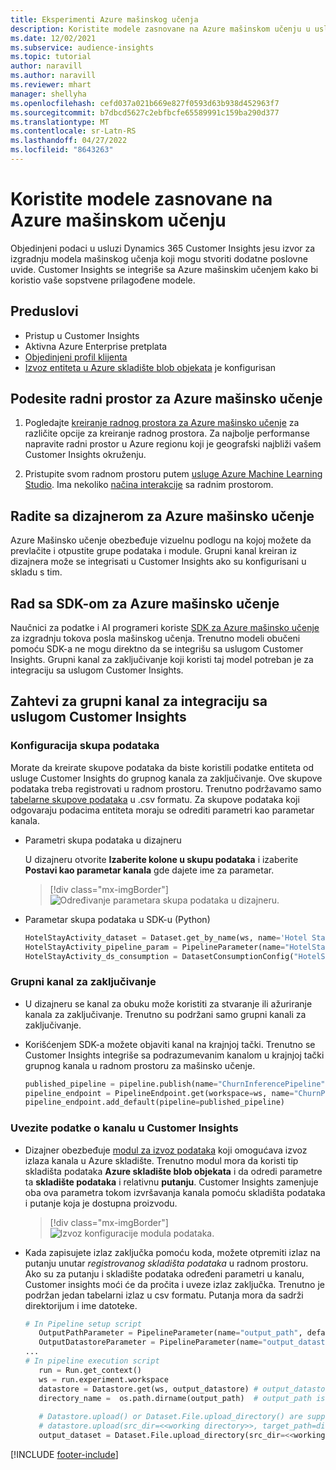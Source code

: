 ```yaml
---
title: Eksperimenti Azure mašinskog učenja
description: Koristite modele zasnovane na Azure mašinskom učenju u usluzi Dynamics 365 Customer Insights.
ms.date: 12/02/2021
ms.subservice: audience-insights
ms.topic: tutorial
author: naravill
ms.author: naravill
ms.reviewer: mhart
manager: shellyha
ms.openlocfilehash: cefd037a021b669e827f0593d63b938d452963f7
ms.sourcegitcommit: b7dbcd5627c2ebfbcfe65589991c159ba290d377
ms.translationtype: MT
ms.contentlocale: sr-Latn-RS
ms.lasthandoff: 04/27/2022
ms.locfileid: "8643263"
---
```

# <a name="use-azure-machine-learning-based-models"></a>Koristite modele zasnovane na Azure mašinskom učenju

Objedinjeni podaci u usluzi Dynamics 365 Customer Insights jesu izvor za izgradnju modela mašinskog učenja koji mogu stvoriti dodatne poslovne uvide. Customer Insights se integriše sa Azure mašinskim učenjem kako bi koristio vaše sopstvene prilagođene modele.

## <a name="prerequisites"></a>Preduslovi

- Pristup u Customer Insights
- Aktivna Azure Enterprise pretplata
- [Objedinjeni profil klijenta](data-unification.md)
- [Izvoz entiteta u Azure skladište blob objekata](export-azure-blob-storage.md) je konfigurisan

## <a name="set-up-azure-machine-learning-workspace"></a>Podesite radni prostor za Azure mašinsko učenje

1. Pogledajte [kreiranje radnog prostora za Azure mašinsko učenje](/azure/machine-learning/concept-workspace#-create-a-workspace) za različite opcije za kreiranje radnog prostora. Za najbolje performanse napravite radni prostor u Azure regionu koji je geografski najbliži vašem Customer Insights okruženju.

1. Pristupite svom radnom prostoru putem [usluge Azure Machine Learning Studio](https://ml.azure.com/). Ima nekoliko [načina interakcije](/azure/machine-learning/concept-workspace#tools-for-workspace-interaction) sa radnim prostorom.

## <a name="work-with-azure-machine-learning-designer"></a>Radite sa dizajnerom za Azure mašinsko učenje

Azure Mašinsko učenje obezbeđuje vizuelnu podlogu na kojoj možete da prevlačite i otpustite grupe podataka i module. Grupni kanal kreiran iz dizajnera može se integrisati u Customer Insights ako su konfigurisani u skladu s tim. 
   
## <a name="working-with-azure-machine-learning-sdk"></a>Rad sa SDK-om za Azure mašinsko učenje

Naučnici za podatke i AI programeri koriste [SDK za Azure mašinsko učenje](/python/api/overview/azure/ml/?preserve-view=true&view=azure-ml-py) za izgradnju tokova posla mašinskog učenja. Trenutno modeli obučeni pomoću SDK-a ne mogu direktno da se integrišu sa uslugom Customer Insights. Grupni kanal za zaključivanje koji koristi taj model potreban je za integraciju sa uslugom Customer Insights.

## <a name="batch-pipeline-requirements-to-integrate-with-customer-insights"></a>Zahtevi za grupni kanal za integraciju sa uslugom Customer Insights

### <a name="dataset-configuration"></a>Konfiguracija skupa podataka

Morate da kreirate skupove podataka da biste koristili podatke entiteta od usluge Customer Insights do grupnog kanala za zaključivanje. Ove skupove podataka treba registrovati u radnom prostoru. Trenutno podržavamo samo [tabelarne skupove podataka](/azure/machine-learning/how-to-create-register-datasets#tabulardataset) u .csv formatu. Za skupove podataka koji odgovaraju podacima entiteta moraju se odrediti parametri kao parametar kanala.
   
* Parametri skupa podataka u dizajneru
   
     U dizajneru otvorite **Izaberite kolone u skupu podataka** i izaberite **Postavi kao parametar kanala** gde dajete ime za parametar.

     > [!div class="mx-imgBorder"]
     > ![Određivanje parametara skupa podataka u dizajneru.](media/intelligence-designer-dataset-parameters.png "Određivanje parametara skupa podataka u dizajneru")
   
* Parametar skupa podataka u SDK-u (Python)
   
   ```python
   HotelStayActivity_dataset = Dataset.get_by_name(ws, name='Hotel Stay Activity Data')
   HotelStayActivity_pipeline_param = PipelineParameter(name="HotelStayActivity_pipeline_param", default_value=HotelStayActivity_dataset)
   HotelStayActivity_ds_consumption = DatasetConsumptionConfig("HotelStayActivity_dataset", HotelStayActivity_pipeline_param)
   ```

### <a name="batch-inference-pipeline"></a>Grupni kanal za zaključivanje
  
* U dizajneru se kanal za obuku može koristiti za stvaranje ili ažuriranje kanala za zaključivanje. Trenutno su podržani samo grupni kanali za zaključivanje.

* Korišćenjem SDK-a možete objaviti kanal na krajnjoj tački. Trenutno se Customer Insights integriše sa podrazumevanim kanalom u krajnjoj tački grupnog kanala u radnom prostoru za mašinsko učenje.
   
   ```python
   published_pipeline = pipeline.publish(name="ChurnInferencePipeline", description="Published Churn Inference pipeline")
   pipeline_endpoint = PipelineEndpoint.get(workspace=ws, name="ChurnPipelineEndpoint") 
   pipeline_endpoint.add_default(pipeline=published_pipeline)
   ```

### <a name="import-pipeline-data-into-customer-insights"></a>Uvezite podatke o kanalu u Customer Insights

* Dizajner obezbeđuje [modul za izvoz podataka](/azure/machine-learning/algorithm-module-reference/export-data) koji omogućava izvoz izlaza kanala u Azure skladište. Trenutno modul mora da koristi tip skladišta podataka **Azure skladište blob objekata** i da odredi parametre ta **skladište podataka** i relativnu **putanju**. Customer Insights zamenjuje oba ova parametra tokom izvršavanja kanala pomoću skladišta podataka i putanje koja je dostupna proizvodu.
   > [!div class="mx-imgBorder"]
   > ![Izvoz konfiguracije modula podataka.](media/intelligence-designer-importdata.png "Izvoz konfiguracije modula podataka")
   
* Kada zapisujete izlaz zaključka pomoću koda, možete otpremiti izlaz na putanju unutar *registrovanog skladišta podataka* u radnom prostoru. Ako su za putanju i skladište podataka određeni parametri u kanalu, Customer insights moći će da pročita i uveze izlaz zaključka. Trenutno je podržan jedan tabelarni izlaz u csv formatu. Putanja mora da sadrži direktorijum i ime datoteke.

   ```python
   # In Pipeline setup script
      OutputPathParameter = PipelineParameter(name="output_path", default_value="HotelChurnOutput/HotelChurnOutput.csv")
      OutputDatastoreParameter = PipelineParameter(name="output_datastore", default_value="workspaceblobstore")
   ...
   # In pipeline execution script
      run = Run.get_context()
      ws = run.experiment.workspace
      datastore = Datastore.get(ws, output_datastore) # output_datastore is parameterized
      directory_name =  os.path.dirname(output_path)  # output_path is parameterized.
      
      # Datastore.upload() or Dataset.File.upload_directory() are supported methods to uplaod the data
      # datastore.upload(src_dir=<<working directory>>, target_path=directory_name, overwrite=False, show_progress=True)
      output_dataset = Dataset.File.upload_directory(src_dir=<<working directory>>, target = (datastore, directory_name)) # Remove trailing "/" from directory_name
   ```


[!INCLUDE [footer-include](includes/footer-banner.md)]